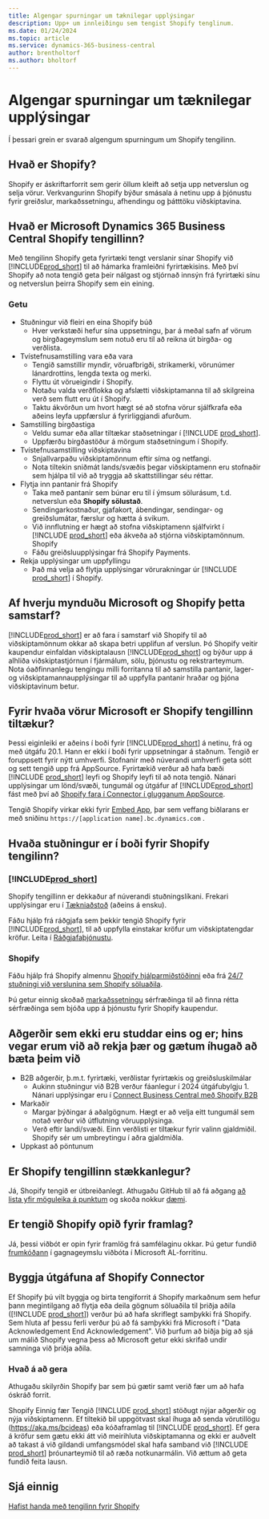 ```yaml
---
title: Algengar spurningar um tæknilegar upplýsingar
description: Upp+ um innleiðingu sem tengist Shopify tenglinum.
ms.date: 01/24/2024
ms.topic: article
ms.service: dynamics-365-business-central
author: brentholtorf
ms.author: bholtorf
---
```


# Algengar spurningar um tæknilegar upplýsingar

Í þessari grein er svarað algengum spurningum um Shopify tengilinn.

## Hvað er Shopify?

Shopify er áskriftarforrit sem gerir öllum kleift að setja upp netverslun og selja vörur. Verkvangurinn Shopify býður smásala á netinu upp á þjónustu fyrir greiðslur, markaðssetningu, afhendingu og þátttöku viðskiptavina.

## Hvað er Microsoft Dynamics 365 Business Central Shopify tengillinn?

Með tengilinn Shopify geta fyrirtæki tengt verslanir sínar Shopify við [!INCLUDE[prod_short](../includes/prod_short.md)] til að hámarka framleiðni fyrirtækisins. Með því Shopify að nota tengið geta þeir nálgast og stjórnað innsýn frá fyrirtæki sínu og netverslun þeirra Shopify sem ein eining.

### Getu

- Stuðningur við fleiri en eina Shopify búð
  - Hver verkstæði hefur sína uppsetningu, þar á meðal safn af vörum og birgðageymslum sem notuð eru til að reikna út birgða- og verðlista.  
- Tvístefnusamstilling vara eða vara
  - Tengið samstillir myndir, vöruafbrigði, strikamerki, vörunúmer lánardrottins, lengda texta og merki.  
  - Flyttu út vörueigindir í Shopify.  
  - Notaðu valda verðflokka og afslætti viðskiptamanna til að skilgreina verð sem flutt eru út í Shopify.  
  - Taktu ákvörðun um hvort hægt sé að stofna vörur sjálfkrafa eða aðeins leyfa uppfærslur á fyrirliggjandi afurðum.  
- Samstilling birgðastiga
  - Veldu sumar eða allar tiltækar staðsetningar í [!INCLUDE [prod_short](../includes/prod_short.md)].  
  - Uppfærðu birgðastöður á mörgum staðsetningum í Shopify.  
- Tvístefnusamstilling viðskiptavina
  - Snjallvarpaðu viðskiptamönnum eftir síma og netfangi.  
  - Nota tiltekin sniðmát lands/svæðis þegar viðskiptamenn eru stofnaðir sem hjálpa til við að tryggja að skattstillingar séu réttar.  
- Flytja inn pantanir frá Shopify
  - Taka með pantanir sem búnar eru til í ýmsum sölurásum, t.d. netverslun eða **Shopify sölustað**.
  - Sendingarkostnaður, gjafakort, ábendingar, sendingar- og greiðslumátar, færslur og hætta á svikum.  
  - Við innflutning er hægt að stofna viðskiptamenn sjálfvirkt í [!INCLUDE [prod_short](../includes/prod_short.md)] eða ákveða að stjórna viðskiptamönnum. Shopify  
  - Fáðu greiðsluupplýsingar frá Shopify Payments.
- Rekja upplýsingar um uppfyllingu
  - Það má velja að flytja upplýsingar vörurakningar úr [!INCLUDE [prod_short](../includes/prod_short.md)] í Shopify.  

## Af hverju mynduðu Microsoft og Shopify þetta samstarf?

[!INCLUDE[prod_short](../includes/prod_long.md)] er að fara í samstarf við Shopify til að viðskiptamönnum okkar að skapa betri upplifun af verslun. Þó Shopify veitir kaupendur einfaldan viðskiptalausn [!INCLUDE[prod_short](../includes/prod_short.md)]  og býður upp á alhliða viðskiptastjórnun í fjármálum, sölu, þjónustu og rekstrarteymum. Nota óaðfinnanlegu tengingu milli forritanna til að samstilla pantanir, lager- og viðskiptamannaupplýsingar til að uppfylla pantanir hraðar og þjóna viðskiptavinum betur.

## Fyrir hvaða vörur Microsoft er Shopify tengillinn tiltækur?

Þessi eiginleiki er aðeins í boði fyrir [!INCLUDE[prod_short](../includes/prod_short.md)] á netinu, frá og með útgáfu 20.1. Hann er ekki í boði fyrir uppsetningar á staðnum. Tengið er foruppsett fyrir nýtt umhverfi. Stofnanir með núverandi umhverfi geta sótt og sett tengið upp frá AppSource. Fyrirtækið verður að hafa bæði [!INCLUDE [prod_short](../includes/prod_short.md)] leyfi og Shopify leyfi til að nota tengið. Nánari upplýsingar um lönd/svæði, tungumál og útgáfur af [!INCLUDE[prod_short](../includes/prod_short.md)] fást með því að [Shopify fara í Connector í glugganum AppSource](https://go.microsoft.com/fwlink/?linkid=2196238).

Tengið Shopify virkar ekki fyrir [Embed App](/dynamics365/business-central/dev-itpro/deployment/embed-app-overview), þar sem veffang biðlarans er með sniðinu `https://[application name].bc.dynamics.com` .

## Hvaða stuðningur er í boði fyrir Shopify tengilinn?

### [!INCLUDE[prod_short](../includes/prod_short.md)]

Shopify tengillinn er dekkaður af núverandi stuðningslíkani. Frekari upplýsingar eru í [Tækniaðstoð](/dynamics365/business-central/dev-itpro/administration//manage-technical-support) (aðeins á ensku).

Fáðu hjálp frá ráðgjafa sem þekkir tengið Shopify fyrir [!INCLUDE[prod_short](../includes/prod_short.md)], til að uppfylla einstakar kröfur um viðskiptatengdar kröfur. Leita í [Ráðgjafaþjónustu](https://aka.ms/BCShopifyConsultant).

### Shopify

Fáðu hjálp frá Shopify almennu [Shopify hjálparmiðstöðinni](https://help.shopify.com/) eða frá [24/7 stuðningi við verslunina sem Shopify söluaðila](https://help.shopify.com/questions#/).

Þú getur einnig skoðað [markaðssetningu](https://experts.shopify.com/) sérfræðinga til að finna rétta sérfræðinga sem bjóða upp á þjónustu fyrir Shopify kaupendur.

## Aðgerðir sem ekki eru studdar eins og er; hins vegar erum við að rekja þær og gætum íhugað að bæta þeim við

- B2B aðgerðir, þ.m.t. fyrirtæki, verðlistar fyrirtækis og greiðsluskilmálar
  - Aukinn stuðningur við B2B verður fáanlegur í 2024 útgáfubylgju 1. Nánari upplýsingar eru í [Connect Business Central með Shopify B2B](/dynamics365/release-plan/2023wave2/smb/dynamics365-business-central/connect-business-central-shopify-b2b)
- Markaðir
  - Margar þýðingar á aðalgögnum. Hægt er að velja eitt tungumál sem notað verður við útflutning vöruupplýsinga.
  - Verð eftir landi/svæði. Einn verðlisti er tiltækur fyrir valinn gjaldmiðil. Shopify sér um umbreytingu í aðra gjaldmiðla.
- Uppkast að pöntunum

## Er Shopify tengillinn stækkanlegur?

Já, Shopify tengið er útbreiðanlegt. Athugaðu GitHub til að fá aðgang [að lista yfir möguleika á punktum](https://github.com/microsoft/ALAppExtensions/tree/main/Apps/W1/Shopify) og skoða nokkur [dæmi](https://github.com/microsoft/ALAppExtensions/blob/main/Apps/W1/Shopify/extensibility_examples.md).

## Er tengið Shopify opið fyrir framlag?

Já, þessi viðbót er opin fyrir framlög frá samfélaginu okkar. Þú getur fundið [frumkóðann](https://github.com/microsoft/ALAppExtensions/tree/main/Apps/W1/Shopify) í gagnageymslu viðbóta í Microsoft AL-forritinu.

## Byggja útgáfuna af Shopify Connector

Ef Shopify þú vilt byggja og birta tengiforrit á Shopify markaðnum sem hefur þann megintilgang að flytja eða deila gögnum söluaðila til þriðja aðila ([!INCLUDE [prod_short](../includes/prod_short.md)]) verður þú að hafa skriflegt samþykki frá Shopify. Sem hluta af þessu ferli verður þú að fá samþykki frá Microsoft í "Data Acknowledgement End Acknowledgement". Við þurfum að biðja þig að sjá um málið Shopify vegna þess að Microsoft getur ekki skrifað undir samninga við þriðja aðila.

### Hvað á að gera

Athugaðu skilyrðin Shopify þar sem þú gætir samt verið fær um að hafa óskráð forrit.

 Shopify Einnig fær Tengið [!INCLUDE [prod_short](../includes/prod_short.md)] stöðugt nýjar aðgerðir og nýja viðskiptamenn. Ef tiltekið bil uppgötvast skal íhuga að senda vörutillögu (https://aka.ms/bcideas) eða kóðaframlag til [!INCLUDE [prod_short](../includes/prod_short.md)]. Ef gera á kröfur sem gætu ekki átt við meirihluta viðskiptamanna og ekki er auðvelt að takast á við gildandi umfangsmódel skal hafa samband við [!INCLUDE [prod_short](../includes/prod_short.md)] þróunarteymið til að ræða notkunarmálin. Við ættum að geta fundið feita lausn.

## Sjá einnig

[Hafist handa með tengilinn fyrir Shopify](get-started.md)  
